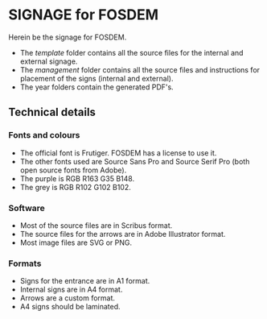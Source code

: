 # SIGNAGE for FOSDEM

Herein be the signage for FOSDEM.

* The _template_ folder contains all the source files for the internal and external signage.
* The _management_ folder contains all the source files and instructions for placement of the signs (internal and external).
* The year folders contain the generated PDF's.

## Technical details

### Fonts and colours
* The official font is Frutiger. FOSDEM has a license to use it.
* The other fonts used are Source Sans Pro and Source Serif Pro (both open source fonts from Adobe).
* The purple is RGB R163 G35 B148.
* The grey is RGB R102 G102 B102.

### Software
* Most of the source files are in Scribus format.
* The source files for the arrows are in Adobe Illustrator format.
* Most image files are SVG or PNG.

### Formats
* Signs for the entrance are in A1 format.
* Internal signs are in A4 format.
* Arrows are a custom format.
* A4 signs should be laminated.
